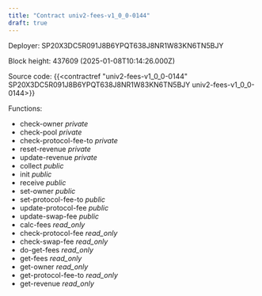 ```yaml
---
title: "Contract univ2-fees-v1_0_0-0144"
draft: true
---
```

Deployer: SP20X3DC5R091J8B6YPQT638J8NR1W83KN6TN5BJY


 



Block height: 437609 (2025-01-08T10:14:26.000Z)

Source code: {{<contractref "univ2-fees-v1_0_0-0144" SP20X3DC5R091J8B6YPQT638J8NR1W83KN6TN5BJY univ2-fees-v1_0_0-0144>}}

Functions:

* check-owner _private_
* check-pool _private_
* check-protocol-fee-to _private_
* reset-revenue _private_
* update-revenue _private_
* collect _public_
* init _public_
* receive _public_
* set-owner _public_
* set-protocol-fee-to _public_
* update-protocol-fee _public_
* update-swap-fee _public_
* calc-fees _read_only_
* check-protocol-fee _read_only_
* check-swap-fee _read_only_
* do-get-fees _read_only_
* get-fees _read_only_
* get-owner _read_only_
* get-protocol-fee-to _read_only_
* get-revenue _read_only_
